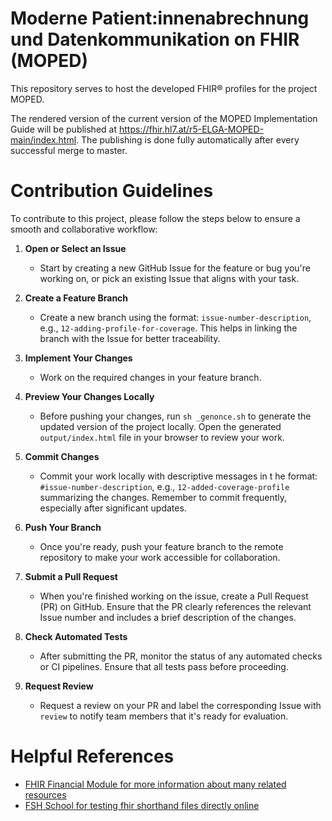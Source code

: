 # Moderne Patient:innenabrechnung und Datenkommunikation on FHIR (MOPED)
This repository serves to host the developed FHIR® profiles for the project MOPED.

The rendered version of the current version of the MOPED Implementation Guide will be published at https://fhir.hl7.at/r5-ELGA-MOPED-main/index.html. The publishing is done fully automatically after every successful merge to master.


# Contribution Guidelines

To contribute to this project, please follow the steps below to ensure a smooth and collaborative workflow:

1. **Open or Select an Issue**  
   - Start by creating a new GitHub Issue for the feature or bug you're working on, or pick an existing Issue that aligns with your task.

2. **Create a Feature Branch**  
   - Create a new branch using the format: `issue-number-description`, e.g., `12-adding-profile-for-coverage`. This helps in linking the branch with the Issue for better traceability.

3. **Implement Your Changes**  
   - Work on the required changes in your feature branch. 

4. **Preview Your Changes Locally**  
   - Before pushing your changes, run `sh _genonce.sh` to generate the updated version of the project locally. Open the generated `output/index.html` file in your browser to review your work.

5. **Commit Changes**  
   - Commit your work locally with descriptive messages in t he format: `#issue-number-description`, e.g., `12-added-coverage-profile` summarizing the changes. Remember to commit frequently, especially after significant updates.

6. **Push Your Branch**  
   - Once you're ready, push your feature branch to the remote repository to make your work accessible for collaboration.

7. **Submit a Pull Request**  
   - When you're finished working on the issue, create a Pull Request (PR) on GitHub. Ensure that the PR clearly references the relevant Issue number and includes a brief description of the changes.

8. **Check Automated Tests**  
   - After submitting the PR, monitor the status of any automated checks or CI pipelines. Ensure that all tests pass before proceeding.

9. **Request Review**  
   - Request a review on your PR and label the corresponding Issue with `review` to notify team members that it's ready for evaluation.
  
# Helpful References

- [FHIR Financial Module for more information about many related resources](https://www.hl7.org/fhir/financial-module.html)
- [FSH School for testing fhir shorthand files directly online](https://fshonline.fshschool.org/)


